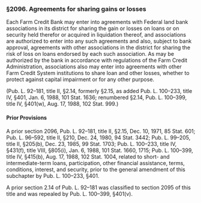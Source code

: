 ### §2096. Agreements for sharing gains or losses ###

Each Farm Credit Bank may enter into agreements with Federal land bank associations in its district for sharing the gain or losses on loans or on security held therefor or acquired in liquidation thereof, and associations are authorized to enter into any such agreements and also, subject to bank approval, agreements with other associations in the district for sharing the risk of loss on loans endorsed by each such association. As may be authorized by the bank in accordance with regulations of the Farm Credit Administration, associations also may enter into agreements with other Farm Credit System institutions to share loan and other losses, whether to protect against capital impairment or for any other purpose.

(Pub. L. 92–181, title II, §2.14, formerly §2.15, as added Pub. L. 100–233, title IV, §401, Jan. 6, 1988, 101 Stat. 1636; renumbered §2.14, Pub. L. 100–399, title IV, §401(w), Aug. 17, 1988, 102 Stat. 999.)

#### Prior Provisions ####

A prior section 2096, Pub. L. 92–181, title II, §2.15, Dec. 10, 1971, 85 Stat. 601; Pub. L. 96–592, title II, §210, Dec. 24, 1980, 94 Stat. 3442; Pub. L. 99–205, title II, §205(b), Dec. 23, 1985, 99 Stat. 1703; Pub. L. 100–233, title IV, §431(f), title VIII, §805(i), Jan. 6, 1988, 101 Stat. 1660, 1715; Pub. L. 100–399, title IV, §415(b), Aug. 17, 1988, 102 Stat. 1004, related to short- and intermediate-term loans, participation, other financial assistance, terms, conditions, interest, and security, prior to the general amendment of this subchapter by Pub. L. 100–233, §401.

A prior section 2.14 of Pub. L. 92–181 was classified to section 2095 of this title and was repealed by Pub. L. 100–399, §401(v).